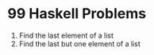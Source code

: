 99 Haskell Problems
===================

1. Find the last element of a list
2. Find the last but one element of a list
